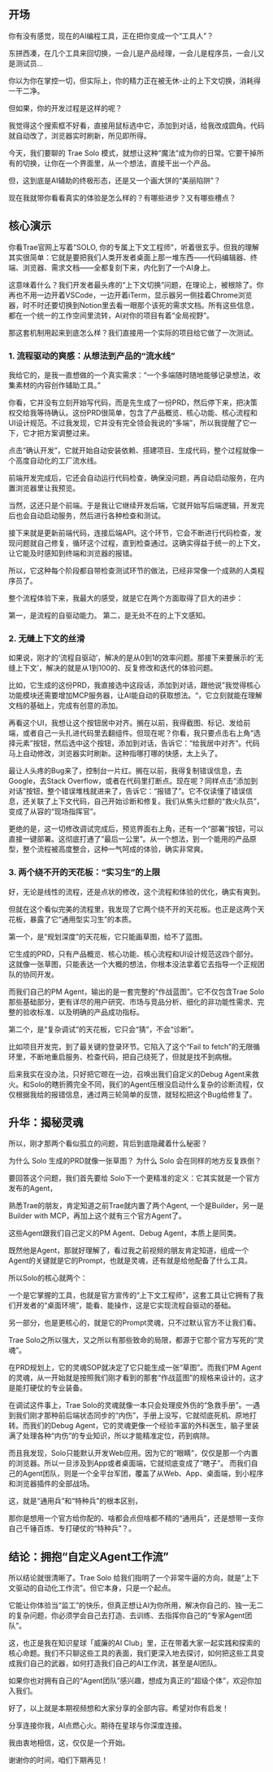 ## 开场

你有没有感觉，现在的AI编程工具，正在把你变成一个“工具人”？

东拼西凑，在几个工具来回切换，一会儿是产品经理，一会儿是程序员，一会儿又是测试员...

你以为你在掌控一切，但实际上，你的精力正在被无休-止的上下文切换，消耗得一干二净。

但如果，你的开发过程是这样的呢？

我觉得这个搜索框不好看，直接用鼠标选中它，添加到对话，给我改成圆角。代码就自动改了，浏览器实时刷新，所见即所得。

今天，我们要聊的 Trae Solo 模式，就想让这种“魔法”成为你的日常。它要干掉所有的切换，让你在一个界面里，从一个想法，直接干出一个产品。

但，这到底是AI辅助的终极形态，还是又一个画大饼的“美丽陷阱”？

现在我就带你看看真实的体验是怎么样的？有哪些进步？又有哪些槽点？

## 核心演示

你看Trae官网上写着“SOLO, 你的专属上下文工程师”，听着很玄乎。但我的理解其实很简单：它就是要把我们人类开发者桌面上那一堆东西——代码编辑器、终端、浏览器、需求文档——全都复刻下来，内化到了一个AI身上。

这意味着什么？我们开发者最头疼的“上下文切换”问题，在理论上，被根除了。你再也不用一边开着VSCode，一边开着iTerm，显示器另一侧挂着Chrome浏览器，时不时还要切换到Notion里去看一眼那个该死的需求文档。所有这些信息，都在一个统一的工作空间里流转，AI对你的项目有着“全局视野”。

那这套机制用起来到底怎么样？我们直接用一个实际的项目给它做了一次测试。

### 1. 流程驱动的爽感：从想法到产品的“流水线”

我给它的，是我一直想做的一个真实需求：“一个多端随时随地能够记录想法，收集素材的内容创作辅助工具。”

你看，它并没有立刻开始写代码，而是先生成了一份PRD，然后停下来，把决策权交给我等待确认。这份PRD很简单，包含了产品概览、核心功能、核心流程和UI设计规范。不过我发现，它并没有完全领会我说的“多端”，所以我提醒了它一下，它才把方案调整过来。

点击“确认开发”，它就开始自动安装依赖、搭建项目、生成代码，整个过程就像一个高度自动化的工厂流水线。

前端开发完成后，它还会自动运行代码检查，确保没问题，再自动启动服务，在内置浏览器里让我预览。

当然，这还只是个前端。于是我让它继续开发后端，它就开始写后端逻辑，开发完后也会自动启动服务，然后进行各种检查和测试。

接下来就是更新前端代码，连接后端API。这个环节，它会不断进行代码检查，发现问题就自己修复，循环这个过程，直到检查通过。这确实得益于统一的上下文，让它能及时感知到终端和浏览器的报错。

所以，它这种每个阶段都自带检查测试环节的做法，已经非常像一个成熟的人类程序员了。

整个流程体验下来，我最大的感受，就是它在两个方面取得了巨大的进步：

第一，是流程的自驱动能力。
第二，是无处不在的上下文感知。

### 2. 无缝上下文的丝滑

如果说，刚才的‘流程自驱动’，解决的是从0到1的效率问题。那接下来要展示的‘无缝上下文’，解决的就是从1到100的、反复修改和迭代的体验问题。

比如，它生成的这份PRD，我直接选中这段话，添加到对话，跟他说”我觉得核心功能模块还需要增加MCP服务器，让AI能自动的获取想法。“，它立刻就能在理解文档的基础上，完成有创意的添加。

再看这个UI，我想让这个按钮居中对齐。搁在以前，我得截图、标记、发给前端，或者自己一头扎进代码里去翻组件。但现在呢？你看，我只要点击右上角“选择元素”按钮，然后选中这个按钮，添加到对话，告诉它：“给我居中对齐”。代码马上自动修改，浏览器实时刷新。这种指哪打哪的快感，太上头了。

最让人头疼的Bug来了，控制台一片红。搁在以前，我得复制错误信息，去Google，去Stack Overflow，或者在代码里打断点。现在呢？同样点击“添加到对话”按钮，整个错误堆栈就进来了，告诉它：“报错了”。它不仅读懂了错误信息，还关联了上下文代码，自己开始诊断和修复。我们从焦头烂额的“救火队员”，变成了从容的“现场指挥官”。

更绝的是，这一切修改调试完成后，预览界面右上角，还有一个“部署”按钮，可以直接一键部署。这彻底打通了“最后一公里”。从一个想法，到一个能用的产品原型，整个流程被高度整合，这种一气呵成的体验，确实非常爽。

### 3. 两个绕不开的天花板：“实习生”的上限

好，无论是线性的流程，还是点状的修改，这个流程和体验的优化，确实有爽到。

但就在这个看似完美的流程里，我发现了它两个绕不开的天花板。也正是这两个天花板，暴露了它“通用型实习生”的本质。

第一个，是“规划深度”的天花板，它只能画草图，给不了蓝图。

它生成的PRD，只有产品概览、核心功能、核心流程和UI设计规范这四个部分。这就像一张草图，只能表达一个大概的想法，你根本没法拿着它去指导一个正规团队的协同开发。

而我们自己的PM Agent，输出的是一套完整的“作战蓝图”。它不仅包含Trae Solo那些基础部分，更有详尽的用户研究、市场与竞品分析、细化的非功能性需求、完整的验收标准、以及明确的产品成功指标。

第二个，是“复杂调试”的天花板，它只会“猜”，不会“诊断”。

比如项目开发完，到了最关键的登录环节。它陷入了这个“Fail to fetch”的无限循环里，不断地重启服务、检查代码，把自己绕死了，但就是找不到病根。

后来我实在没办法，只好把它晾在一边，召唤出我们自定义的Debug Agent来救火。和Solo的瞎折腾完全不同，我们的Agent压根没启动什么复杂的诊断流程，仅仅根据我给的报错信息，通过两三轮简单的反馈，就轻松把这个Bug给修复了。

## 升华：揭秘灵魂

所以，刚才那两个看似孤立的问题，背后到底隐藏着什么秘密？

为什么 Solo 生成的PRD就像一张草图？
为什么 Solo 会在同样的地方反复跌倒？

要回答这个问题，我们首先要给 Solo下一个更精准的定义：它其实就是一个官方发布的Agent，

熟悉Trae的朋友，肯定知道之前Trae就内置了两个Agent, 一个是Builder，另一是Builder with MCP，再加上这个就有三个官方Agent了。

这些Agent跟我们自己定义的PM Agent、Debug Agent，本质上是同类。

既然他是Agent，那就好理解了，看过我之前视频的朋友肯定知道，组成一个Agent的关键就是它的Prompt，也就是灵魂，还有就是给他配备了什么工具。

所以Solo的核心就两个：

一个是它掌握的工具，也就是官方宣传的“上下文工程师”，这套工具让它拥有了我们开发者的“桌面环境”，能看、能操作，这是它实现流程自驱动的基础。

另一部分，也是更核心的，就是它的Prompt灵魂，只不过默认官方不让我们看。

Trae Solo之所以强大，又之所以有那些致命的局限，都源于它那个官方写死的“灵魂”。

在PRD规划上，它的灵魂SOP就决定了它只能生成一张“草图”。而我们PM Agent的灵魂，从一开始就是按照我们刚才看到的那套“作战蓝图”的规格来设计的，这才是能打硬仗的专业装备。

在调试这件事上，Trae Solo的灵魂就像一本只会处理皮外伤的“急救手册”。一遇到我们刚才那种前后端状态同步的“内伤”，手册上没写，它就彻底死机、原地打转。而我们的Debug Agent，它的灵魂更像一个经验丰富的外科医生，脑子里装满了处理各种“内伤”的专业知识，所以才能精准定位，药到病除。

而且我发现，Solo只能默认开发Web应用。因为它的“眼睛”，仅仅是那一个内置的浏览器。所以一旦涉及到App或者桌面端，它就彻底变成了“瞎子”。
而我们自己的Agent团队，则是一个全平台军团，覆盖了从Web、App、桌面端，到小程序和浏览器插件的全部战场。

这，就是“通用兵”和“特种兵”的根本区别，

那你是想用一个官方给你配的、啥都会点但啥都不精的“通用兵”，还是想带一支你自己千锤百炼、专打硬仗的“特种兵”？。

## 结论：拥抱“自定义Agent工作流”

所以结论就很清晰了。Trae Solo 给我们指明了一个非常牛逼的方向，就是“上下文驱动的自动化工作流”。但它本身，只是一个起点。

它能让你体验当“监工”的快乐，但真正想让AI为你所用，解决你自己的、独一无二的复杂问题，你必须学会自己去打造、去训练、去指挥你自己的“专家Agent团队”。

这，也正是我在知识星球「威廉的AI Club」里，正在带着大家一起实践和探索的核心命题。我们不只聊这些工具的表面，我们更深入地去探讨，如何把这些工具变成我们自己的武器，如何打造我们自己的AI工作流，甚至是AI团队。

如果你也对拥有自己的“Agent团队”感兴趣，想成为真正的“超级个体”，欢迎你加入我们。

好了，以上就是本期视频想和大家分享的全部内容。希望对你有启发！

分享连接你我，AI点燃心火。期待在星球与你深度连接。

我由衷地相信，这，仅仅是一个开始。

谢谢你的时间，咱们下期再见！ 

